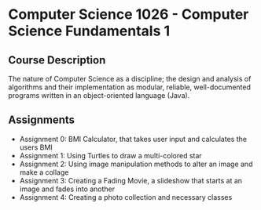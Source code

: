 # Computer Science 1026 - Computer Science Fundamentals 1

## Course Description

The nature of Computer Science as a discipline; the design and analysis of algorithms and their implementation as modular, reliable, well-documented programs written in an object-oriented language (Java).

## Assignments

- Assignment 0: BMI Calculator, that takes user input and calculates the users BMI
- Assignment 1: Using Turtles to draw a multi-colored star
- Assignment 2: Using image manipulation methods to alter an image and make a collage
- Assignment 3: Creating a Fading Movie, a slideshow that starts at an image and fades into another
- Assignment 4: Creating a photo collection and necessary classes
